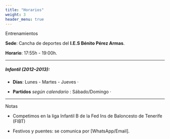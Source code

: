 ```yaml
---
title: "Horarios"
weight: 3
header_menu: true
---
```


Entrenamientos

**Sede**: Cancha de deportes del **I.E.S Bénito Pérez Armas**.

**Horario**: 17:55h - 19:00h.

---

##### Infantil (2012–2013):

- **Días**: Lunes - Martes - Jueves · 

- **Partidos** *según calendario* : Sábado/Domingo · 

---

Notas

- Competimos en la liga Infantil B de la Fed Ins de Baloncesto de Tenerife (FIBT) 

- Festivos y puentes: se comunica por [WhatsApp/Email].




